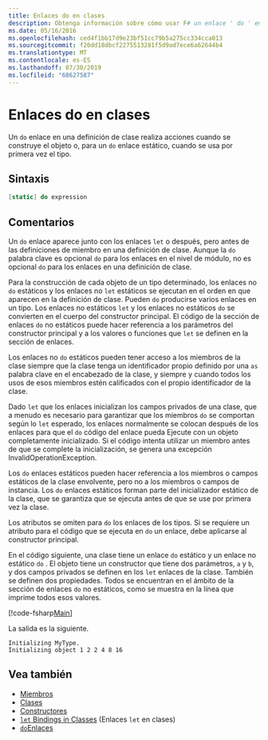 ```yaml
---
title: Enlaces do en clases
description: Obtenga información sobre cómo usar F# un enlace ' do ' en una definición de clase, que realiza acciones cuando se construye el objeto o cuando se usa el tipo por primera vez.
ms.date: 05/16/2016
ms.openlocfilehash: ced4f1bb17d9e23bf51cc79b5a275cc334cca013
ms.sourcegitcommit: f20dd18dbcf2275513281f5d9ad7ece6a62644b4
ms.translationtype: MT
ms.contentlocale: es-ES
ms.lasthandoff: 07/30/2019
ms.locfileid: "68627587"
---
```

# <a name="do-bindings-in-classes"></a>Enlaces do en clases

Un `do` enlace en una definición de clase realiza acciones cuando se construye el objeto o, para un `do` enlace estático, cuando se usa por primera vez el tipo.

## <a name="syntax"></a>Sintaxis

```fsharp
[static] do expression
```

## <a name="remarks"></a>Comentarios

Un `do` enlace aparece junto con los enlaces `let` o después, pero antes de las definiciones de miembro en una definición de clase. Aunque la `do` palabra clave es opcional `do` para los enlaces en el nivel de módulo, no es opcional `do` para los enlaces en una definición de clase.

Para la construcción de cada objeto de un tipo determinado, los enlaces no `do` estáticos y los enlaces no `let` estáticos se ejecutan en el orden en que aparecen en la definición de clase. Pueden `do` producirse varios enlaces en un tipo. Los enlaces no estáticos `let` y los enlaces no estáticos `do` se convierten en el cuerpo del constructor principal. El código de la sección de enlaces `do` no estáticos puede hacer referencia a los parámetros del constructor principal y a los valores o funciones que `let` se definen en la sección de enlaces.

Los enlaces no `do` estáticos pueden tener acceso a los miembros de la clase siempre que la clase tenga un identificador propio definido por una `as` palabra clave en el encabezado de la clase, y siempre y cuando todos los usos de esos miembros estén calificados con el propio identificador de la clase.

Dado `let` que los enlaces inicializan los campos privados de una clase, que a menudo es necesario para garantizar que los miembros `do` se comportan según lo `let` esperado, los enlaces normalmente se colocan después de los enlaces para que el `do` código del enlace pueda Ejecute con un objeto completamente inicializado. Si el código intenta utilizar un miembro antes de que se complete la inicialización, se genera una excepción InvalidOperationException.

Los `do` enlaces estáticos pueden hacer referencia a los miembros o campos estáticos de la clase envolvente, pero no a los miembros o campos de instancia. Los `do` enlaces estáticos forman parte del inicializador estático de la clase, que se garantiza que se ejecuta antes de que se use por primera vez la clase.

Los atributos se omiten para `do` los enlaces de los tipos. Si se requiere un atributo para el código que se ejecuta en `do` un enlace, debe aplicarse al constructor principal.

En el código siguiente, una clase tiene un enlace `do` estático y un enlace no estático `do` . El objeto tiene un constructor que tiene dos parámetros, `a` y `b`, y dos campos privados se definen en los `let` enlaces de la clase. También se definen dos propiedades. Todos se encuentran en el ámbito de la sección de enlaces `do` no estáticos, como se muestra en la línea que imprime todos esos valores.

[!code-fsharp[Main](~/samples/snippets/fsharp/lang-ref-1/snippet3101.fs)]

La salida es la siguiente.

```console
Initializing MyType.
Initializing object 1 2 2 4 8 16
```

## <a name="see-also"></a>Vea también

- [Miembros](index.md)
- [Clases](../classes.md)
- [Constructores](constructors.md)
- [`let` Bindings in Classes](let-bindings-in-classes.md) (Enlaces `let` en clases)
- [`do`Enlaces](../functions/do-Bindings.md)
